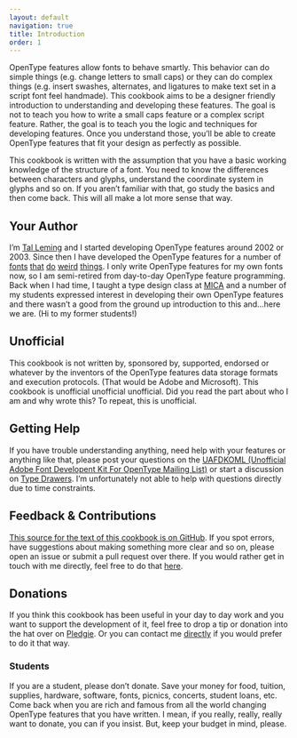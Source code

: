 ```yaml
---
layout: default
navigation: true
title: Introduction
order: 1
---
```


OpenType features allow fonts to behave smartly. This behavior can do simple things (e.g. change letters to small caps) or they can do complex things (e.g. insert swashes, alternates, and ligatures to make text set in a script font feel handmade). This cookbook aims to be a designer friendly introduction to understanding and developing these features. The goal is not to teach you how to write a small caps feature or a complex script feature. Rather, the goal is to teach you the logic and techniques for developing features. Once you understand those, you’ll be able to create OpenType features that fit your design as perfectly as possible.

This cookbook is written with the assumption that you have a basic working knowledge of the structure of a font. You need to know the differences between characters and glyphs, understand the coordinate system in glyphs and so on. If you aren’t familiar with that, go study the basics and then come back. This will all make a lot more sense that way.

## Your Author

I’m [Tal Leming](http://typesupply.com) and I started developing OpenType features around 2002 or 2003. Since then I have developed the OpenType features for a number of [fonts](http://www.houseind.com/fonts/edbenguiatfonts) [that](http://www.houseind.com/fonts/studiolettering) [do](http://christianschwartz.com/local.shtml) [weird](https://www.typotheque.com/fonts/julien/about) [things](https://www.typotheque.com/fonts/irma). I only write OpenType features for my own fonts now, so I am semi-retired from day-to-day OpenType feature programming. Back when I had time, I taught a type design class at [MICA](http://mica.edu) and a number of my students expressed interest in developing their own OpenType features and there wasn’t a good from the ground up introduction to this and...here we are. (Hi to my former students!)

## Unofficial

This cookbook is not written by, sponsored by, supported, endorsed or whatever by the inventors of the OpenType features data storage formats and execution protocols. (That would be Adobe and Microsoft). This cookbook is unofficial unofficial unofficial. Did you read the part about who I am and why  wrote this? To repeat, this is unofficial.

## Getting Help

If you have trouble understanding anything, need help with your features or anything like that, please post your questions on the [UAFDKOML (Unofficial Adobe Font Developent Kit For OpenType Mailing List)](https://groups.google.com/forum/#!forum/uafdkoml) or start a discussion on [Type Drawers](http://typedrawers.com). I’m unfortunately not able to help with questions directly due to time constraints.

## Feedback & Contributions

[This source for the text of this cookbook is on GitHub](https://github.com/typesupply/opentype-feature-intro). If you spot errors, have suggestions about making something more clear and so on, please open an issue or submit a pull request over there. If you would rather get in touch with me directly, feel free to do that [here](http://typesupply.com/contact).

## Donations

If you think this cookbook has been useful in your day to day work and you want to support the development of it, feel free to drop a tip or donation into the hat over on [Pledgie](https://pledgie.com/campaigns/26563). Or you can contact me [directly](http://typesupply.com/contact) if you would prefer to do it that way.

### Students

If you are a student, please don’t donate. Save your money for food, tuition, supplies, hardware, software, fonts, picnics, concerts, student loans, etc. Come back when you are rich and famous from all the world changing OpenType features that you have written. I mean, if you really, really, really want to donate, you can if you insist. But, keep your budget in mind, please.
